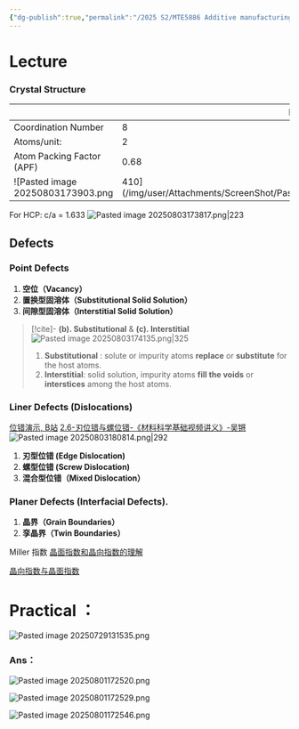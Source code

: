 ```yaml
---
{"dg-publish":true,"permalink":"/2025 S2/MTE5886 Additive manufacturing of metallic materials/Weekly/1 Introduction to Metals/"}
---
```


# Lecture
### Crystal Structure 

|                           | BCC  | FCC  | HCP  |
| ------------------------- | ---- | ---- | ---- |
| Coordination Number       | 8    | 12   | 12   |
| Atoms/unit:               | 2    | 4    | 6    |
| Atom Packing Factor (APF) | 0.68 | 0.74 | 0.74 |
![Pasted image 20250803173903.png|410](/img/user/Attachments/ScreenShot/Pasted%20image%2020250803173903.png)
For HCP:  c/a = 1.633
![Pasted image 20250803173817.png|223](/img/user/Attachments/ScreenShot/Pasted%20image%2020250803173817.png)
## **Defects**
### Point Defects
1. **空位（Vacancy）**
2. **置换型固溶体（Substitutional Solid Solution）**
3. **间隙型固溶体（Interstitial Solid Solution）**
> [!cite]- **(b). Substitutional** & **(c). Interstitial**
> ![Pasted image 20250803174135.png|325](/img/user/Attachments/ScreenShot/Pasted%20image%2020250803174135.png)
>1. **Substitutional** : solute or impurity atoms **replace** or **substitute** for the host atoms.
> 2. **Interstitial**: solid solution, impurity atoms **fill the voids** or **interstices** among the host atoms. 
### Liner Defects (**Dislocations**)
[位错演示, B站](https://www.bilibili.com/video/BV1dj41137pG/?spm_id_from=333.337.search-card.all.click&vd_source=b5dfea2349070ceb5970ee95acc07bd1)
[2.6-刃位错与螺位错-《材料科学基础视频讲义》-吴锵](https://www.bilibili.com/video/BV1Ab4y1e79w?spm_id_from=333.788.videopod.sections&vd_source=b5dfea2349070ceb5970ee95acc07bd1)
![Pasted image 20250803180814.png|292](/img/user/Attachments/ScreenShot/Pasted%20image%2020250803180814.png)
1. **刃型位错 (Edge Dislocation)**
2. **螺型位错 (Screw Dislocation)**
3. **混合型位错（Mixed Dislocation）**
### Planer Defects (**Interfacial Defects**).
1. **晶界（Grain Boundaries）**
2. **孪晶界（Twin Boundaries）**


Miller 指数
[晶面指数和晶向指数的理解](https://www.bilibili.com/video/BV1nG41187mh/?spm_id_from=333.337.search-card.all.click&vd_source=b5dfea2349070ceb5970ee95acc07bd1)

[晶向指数与晶面指数](https://www.bilibili.com/video/BV1mi4y1971s?spm_id_from=333.788.recommend_more_video.-1&vd_source=b5dfea2349070ceb5970ee95acc07bd1)

# Practical ：
![Pasted image 20250729131535.png](/img/user/Attachments/ScreenShot/Pasted%20image%2020250729131535.png)
### Ans：
![Pasted image 20250801172520.png](/img/user/Attachments/ScreenShot/Pasted%20image%2020250801172520.png)

![Pasted image 20250801172529.png](/img/user/Attachments/ScreenShot/Pasted%20image%2020250801172529.png)

![Pasted image 20250801172546.png](/img/user/Attachments/ScreenShot/Pasted%20image%2020250801172546.png)